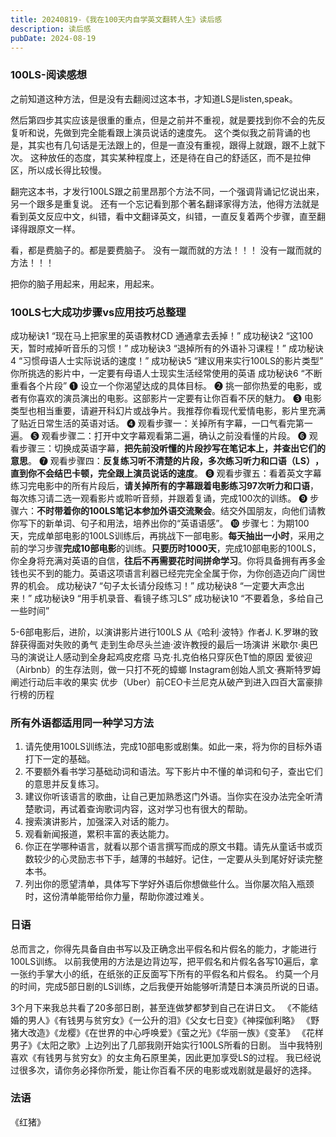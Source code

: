 ```yaml
---
title: 20240819-《我在100天内自学英文翻转人生》读后感
description: 读后感
pubDate: 2024-08-19
---
```


### 100LS-阅读感想

之前知道这种方法，但是没有去翻阅过这本书，才知道LS是listen,speak。

然后第四步其实应该是很重的重点，但是之前并不重视，就是要找到你不会的先反复听和说，先做到完全能看跟上演员说话的速度先。
这个类似我之前背诵的也是，其实也有几句话是无法跟上的，但是一直没有重视，跟得上就跟，跟不上就下次。
这种放任的态度，其实某种程度上，还是待在自己的舒适区，而不是拉伸区，所以成长得比较慢。


翻完这本书，才发行100LS跟之前里昂那个方法不同，一个强调背诵记忆说出来，另一个跟多是重复说。
还有一个忘记看到那个著名翻译家得方法，他得方法就是看到英文反应中文，纠错，看中文翻译英文，纠错，一直反复着两个步骤，直至翻译得跟原文一样。

看，都是费脑子的。都是要费脑子。
没有一蹴而就的方法！！！
没有一蹴而就的方法！！！

把你的脑子用起来，用起来，用起来。


### 100LS七大成功步骤vs应用技巧总整理

成功秘诀1 “现在马上把家里的英语教材CD 通通拿去丢掉！”
成功秘诀2 “这100天，暂时戒掉听音乐的习惯！”
成功秘诀3 “退掉所有的外语补习课程！”
成功秘诀4 “习惯母语人士实际说话的速度！”
成功秘诀5 “建议用来实行100LS的影片类型”
你所挑选的影片中，一定要有母语人士现实生活经常使用的英语
成功秘诀6 “不断重看各个片段”
    ❶ 设立一个你渴望达成的具体目标。
    ❷ 挑一部你热爱的电影，或者有你喜欢的演员演出的电影。这部影片一定要有让你百看不厌的魅力。
    ❸ 电影类型也相当重要，请避开科幻片或战争片。我推荐你看现代爱情电影，影片里充满了贴近日常生活的英语对话。
    ❹ 观看步骤一：关掉所有字幕，一口气看完第一遍。
    ❺ 观看步骤二：打开中文字幕观看第二遍，确认之前没看懂的片段。
    ❻ 观看步骤三：切换成英语字幕，**把先前没听懂的片段抄写在笔记本上，并查出它们的意思**。
    ❼ 观看步骤四：**反复练习听不清楚的片段，多次练习听力和口语（LS）​，直到你不会结巴卡顿，完全跟上演员说话的速度**。
    ❽ 观看步骤五：看着英文字幕练习完电影中的所有片段后，**请关掉所有的字幕跟着电影练习97次听力和口语**，每次练习请二选一观看影片或聆听音频，并跟着复诵，完成100次的训练。
    ❾ 步骤六：**不时带着你的100LS笔记本参加外语交流聚会**。结交外国朋友，向他们请教你写下的新单词、句子和用法，培养出你的“英语语感”​。
    ❿ 步骤七：为期100天，完成单部电影的100LS训练后，再挑战下一部电影。**每天抽出一小时**，采用之前的学习步骤**完成10部电影**的训练。**只要历时1000天**，完成10部电影的100LS，你全身将充满对英语的自信，**往后不再需要花时间拼命学习**。你将具备拥有再多金钱也买不到的能力。英语这项语言利器已经完完全全属于你，为你创造迈向广阔世界的机会。
成功秘诀7 “句子太长请分段练习！”
成功秘诀8 “一定要大声念出来！”
成功秘诀9 “用手机录音、看镜子练习LS”
成功秘诀10 “不要着急，多给自己一些时间”

5-6部电影后，进阶，以演讲影片进行100LS
    从《哈利·波特》作者J. K.罗琳的致辞获得面对失败的勇气
    走到生命尽头兰迪·波许教授的最后一场演讲
    米歇尔·奥巴马的演说让人感动到全身起鸡皮疙瘩
    马克·扎克伯格只穿灰色T恤的原因
    爱彼迎（Airbnb）的生存法则，做一只打不死的蟑螂
    Instagram创始人凯文·赛斯特罗姆阐述行动后丰收的果实
    优步（Uber）前CEO卡兰尼克从破产到进入四百大富豪排行榜的历程


### 所有外语都适用同一种学习方法

1. 请先使用100LS训练法，完成10部电影或剧集。如此一来，将为你的目标外语打下一定的基础。
2. 不要额外看书学习基础动词和语法。写下影片中不懂的单词和句子，查出它们的意思并反复练习。
3. 建议你听该语言的歌曲，让自己更加熟悉这门外语。当你实在没办法完全听清楚歌词，再试着查询歌词内容，这对学习也有很大的帮助。
4. 搜索演讲影片，加强深入对话的能力。
5. 观看新闻报道，累积丰富的表达能力。
6. 你正在学哪种语言，就看以那个语言撰写而成的原文书籍。请先从童话书或页数较少的心灵励志书下手，越薄的书越好。记住，一定要从头到尾好好读完整本书。
7. 列出你的愿望清单，具体写下学好外语后你想做些什么。当你屡次陷入瓶颈时，这份清单能带给你力量，帮助你渡过难关。


### 日语

总而言之，你得先具备自由书写以及正确念出平假名和片假名的能力，才能进行100LS训练。
以前我使用的方法是边背边写，把平假名和片假名各写10遍后，拿一张约手掌大小的纸，在纸张的正反面写下所有的平假名和片假名。
约莫一个月的时间，完成5部日剧的LS训练，之后我便开始能够听清楚日本演员所说的日语。

3个月下来我总共看了20多部日剧，甚至连做梦都梦到自己在讲日文。
《不能结婚的男人》《有钱男与贫穷女》《一公升的泪》《父女七日变》《神探伽利略》
《野猪大改造》《龙樱》《在世界的中心呼唤爱》《萤之光》《华丽一族》《变革》
《花样男子》《太阳之歌》上边列出了几部我刚开始实行100LS所看的日剧。
当中我特别喜欢《有钱男与贫穷女》的女主角石原里美，因此更加享受LS的过程。
我已经说过很多次，请你务必择你所爱，能让你百看不厌的电影或戏剧就是最好的选择。


### 法语
《红猪》